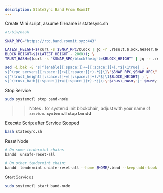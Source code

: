 ```yaml
---
description: StateSync Band From RoomIT
---
```


Create Mini script, assume filename is statesync.sh

```bash
#!/bin/bash

SNAP_RPC="https://rpc.band.roomit.xyz:443"

LATEST_HEIGHT=$(curl -s $SNAP_RPC/block | jq -r .result.block.header.height); \
BLOCK_HEIGHT=$((LATEST_HEIGHT - 2000)); \
TRUST_HASH=$(curl -s "$SNAP_RPC/block?height=$BLOCK_HEIGHT" | jq -r .result.block_id.hash)

sed -i.bak -E "s|^(enable[[:space:]]+=[[:space:]]+).*$|\1true| ; \
s|^(rpc_servers[[:space:]]+=[[:space:]]+).*$|\1\"$SNAP_RPC,$SNAP_RPC\"| ; \
s|^(trust_height[[:space:]]+=[[:space:]]+).*$|\1$BLOCK_HEIGHT| ; \
s|^(trust_hash[[:space:]]+=[[:space:]]+).*$|\1\"$TRUST_HASH\"|" $HOME/.band/config/config.toml
```


Stop Service
```bash
sudo systemctl stop band-node
```

>> Notes : for systemd init blockchain, adjust with your name of service. __systemctl stop bandd__


Execute Script after Service Stopped
```bash
bash statesync.sh
```

Reset Node
```bash
# On some tendermint chains
bandd  unsafe-reset-all

# On other tendermint chains
bandd  tendermint unsafe-reset-all --home $HOME/.band --keep-addr-book
```

Start Services
```bash
sudo systemctl start band-node
```